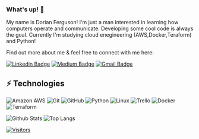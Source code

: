 ### What's up! 👋

My name is Dorian Ferguson! I'm just a man interested in learning how computers operate and communicate. Developing some cool code is always the goal. Currently I'm studying cloud enegineering (AWS,Docker,Teraform) and Python!

Find out more about me & feel free to connect with me here:

<!-- Replace the fields below with the information requested. Remember to remove the encapsulating <> characters. For spaces in names, use %20 (e.g. Broadus%20Palmer) -->

[![Linkedin Badge](https://img.shields.io/badge/-Dorian%20Ferguson-blue?style=flat-square&logo=Linkedin&logoColor=white&link=https://www.linkedin.com/in/dorianferguson/)](https://www.linkedin.com/in/dorianferguson/)
[![Medium Badge](https://img.shields.io/badge/Dorian%20PFerguson-12100E?style=flat-square&logo=medium&logoColor=white&link=https://medium.com/@dorianferguson/)](https://medium.com/@dorianferguson)
[![Gmail Badge](https://img.shields.io/badge/-Dorianwork8@gmail.com-c14438?style=flat-square&logo=Gmail&logoColor=white&link=mailto:Dorianwork8@gmail.com)](mailto:Dorianwork8@gmail.com)

## ⚡ Technologies

<!-- Check out the Badges folder for more badges -->

![Amazon AWS](https://img.shields.io/badge/Amazon%20AWS-232F3E?style=flat-square&logo=amazon-aws)
![Git](https://img.shields.io/badge/-Git-black?style=flat-square&logo=git)
![GitHub](https://img.shields.io/badge/-GitHub-181717?style=flat-square&logo=github)
![Python](https://img.shields.io/badge/-Python-black?style=flat-square&logo=Python)
![Linux](https://img.shields.io/badge/Linux-FCC624?style=flat-square&logo=linux&logoColor=black)
![Trello](https://img.shields.io/badge/Trello-%23026AA7.svg?style=flat-square&logo=Trello&logoColor=white)
![Docker](https://img.shields.io/badge/docker-%230db7ed.svg?style=for-the-badge&logo=docker&logoColor=white)
![Terraform](https://img.shields.io/badge/terraform-%235835CC.svg?style=for-the-badge&logo=terraform&logoColor=white)

<!-- Replace the fields below with the information requested. Remember to remove the encapsulating <> characters. -->

![Github Stats](https://github-readme-stats.vercel.app/api?username=DorianFerguson&count_private=true&show_icons=true&include_all_commits=true)
![Top Langs](https://github-readme-stats.vercel.app/api/top-langs/?username=DorianFerguson&hide=TeX&layout=compact)


[![Visitors](https://api.visitorbadge.io/api/visitors?path=DorianFerguson%2FDorianFerguson&label=VISITORS&countColor=%23263759)](https://visitorbadge.io/status?path=DorianFerguson%2FDorianFerguson)
